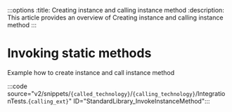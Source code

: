 :::options
:title: Creating instance and calling instance method
:description: This article provides an overview of Creating instance and calling instance method
:::

# Invoking static methods

Example how to create instance and call instance method

:::code source="v2/snippets/`{called_technology}`/`{calling_technology}`/IntegrationTests.`{calling_ext}`" ID="StandardLibrary_InvokeInstanceMethod":::
